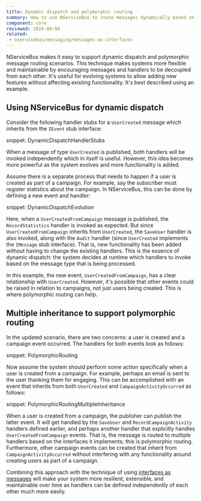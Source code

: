 ```yaml
---
title: Dynamic dispatch and polymorphic routing
summary: How to use NServiceBus to route messages dynamically based on their types
component: core
reviewed: 2024-04-04
related:
 - nservicebus/messaging/messages-as-interfaces
---
```


NServiceBus makes it easy to support dynamic dispatch and polymorphic message routing scenarios. This technique makes systems more flexible and maintainable by encouraging messages and handlers to be decoupled from each other. It's useful for evolving systems to allow adding new features without affecting existing functionality. It's best described using an example.

## Using NServiceBus for dynamic dispatch

Consider the following handler stubs for a `UserCreated` message which inherits from the `IEvent` stub interface:

snippet: DynamicDispatchHandlerStubs

When a message of type `UserCreated` is published, both handlers will be invoked independently which in itself is useful. However, this idea becomes more powerful as the system evolves and more functionality is added.

Assume there is a separate process that needs to happen if a user is created as part of a campaign. For example, say the subscriber must register statistics about the campaign. In NServiceBus, this can be done by defining a new event and handler:

snippet: DynamicDispatchEvolution

Here, when a `UserCreatedFromCampaign` message is published, the `RecordStatistics` handler is invoked as expected. But since `UserCreatedFromCampaign` inherits from `UserCreated`, the `SaveUser` handler is also invoked, along with the `Audit` handler (since `UserCreated` implements the `IMessage` stub interface). That is, new functionality has been added without having to change the existing handlers. This is the essence of dynamic dispatch: the system decides at runtime which handlers to invoke based on the message type that is being processed.

In this example, the new event, `UserCreatedFromCampaign`, has a clear relationship with `UserCreated`. However, it's possible that other events could be raised in relation to campaigns, not just users being created. This is where polymorphic routing can help.

## Multiple inheritance to support polymorphic routing

In the updated scenario, there are two concerns: a user is created and a campaign event occurred. The handlers for both events look as follows:

snippet: PolymorphicRouting

Now assume the system should perform some action specifically when a user is created from a campaign. For example, perhaps an email is sent to the user thanking them for engaging. This can be accomplished with an event that inherits from both `UserCreated` and `CampaignActivityOccurred` as follows:

snippet: PolymorphicRoutingMultipleInheritance

When a user is created from a campaign, the publisher can publish the latter event. It will get handled by the `SaveUser` and `RecordCampaignActivity` handlers defined earlier, and perhaps another handler that explicitly handles `UserCreatedFromCampaign` events. That is, the message is routed to multiple handlers based on the interfaces it implements; this is polymorphic routing. Furthermore, other campaign events can be created that inherit from `CampaignActivityOccurred` without interfering with any functionality around creating users as part of a campaign.

Combining this approach with the technique of using [interfaces as messages](./messages-as-interfaces.md) will make your system more resilient, extensible, and maintainable over time as handlers can be defined independently of each other much more easily.
